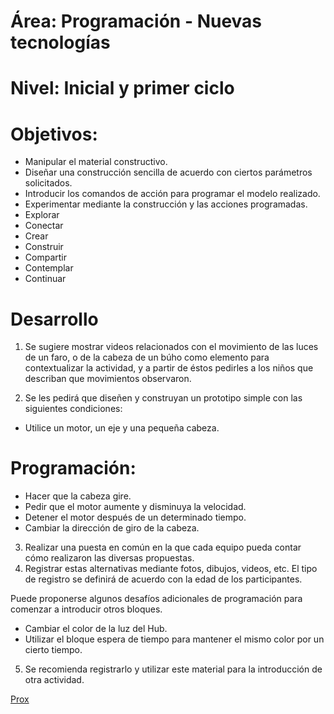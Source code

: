 
# Área: Programación - Nuevas tecnologías

# Nivel: Inicial y primer ciclo

# Objetivos:

* Manipular el material constructivo.
* Diseñar una construcción sencilla de acuerdo con ciertos parámetros solicitados.
* Introducir los comandos de acción para programar el modelo realizado.
* Experimentar mediante la construcción y las acciones programadas.
* Explorar
* Conectar
* Crear
* Construir
* Compartir
* Contemplar
* Continuar

# Desarrollo

1. Se sugiere mostrar videos relacionados con el movimiento de las luces de un faro, o de la cabeza de un búho como elemento para contextualizar la actividad, y a partir de éstos pedirles a los niños que describan que movimientos observaron.

2. Se les pedirá que diseñen y construyan un prototipo simple con las siguientes condiciones:

* Utilice un motor, un eje y una pequeña cabeza.

# Programación:

* Hacer que la cabeza gire.
* Pedir que el motor aumente y disminuya la velocidad.
* Detener el motor después de un determinado tiempo. 
* Cambiar la dirección de giro de la cabeza.
 
3. Realizar una puesta en común en la que cada equipo pueda contar cómo realizaron las diversas propuestas.
4. Registrar estas alternativas mediante fotos, dibujos, videos, etc. El tipo de registro se definirá de acuerdo con la edad de los participantes.

Puede proponerse algunos desafíos adicionales de programación para comenzar a introducir otros bloques.

* Cambiar el color de la luz del Hub.
* Utilizar el bloque espera de tiempo para mantener el mismo color por un cierto tiempo.

5. Se recomienda registrarlo y utilizar este material para la introducción de otra actividad.

[Prox](WeDo2.md)
